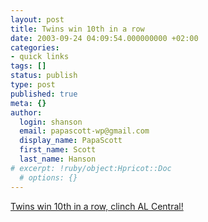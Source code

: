 ```yaml
---
layout: post
title: Twins win 10th in a row
date: 2003-09-24 04:09:54.000000000 +02:00
categories:
- quick links
tags: []
status: publish
type: post
published: true
meta: {}
author:
  login: shanson
  email: papascott-wp@gmail.com
  display_name: PapaScott
  first_name: Scott
  last_name: Hanson
# excerpt: !ruby/object:Hpricot::Doc
  # options: {}
---
```

<p><a title="KC and Chi both lost big" href="http://sports.yahoo.com/mlb/recap?gid=230923109">Twins win 10th in a row, clinch AL Central!</a></p>
